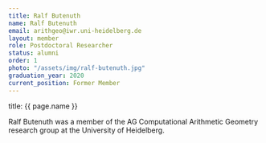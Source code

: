 ```yaml
---
title: Ralf Butenuth
name: Ralf Butenuth
email: arithgeo@iwr.uni-heidelberg.de
layout: member
role: Postdoctoral Researcher
status: alumni
order: 1
photo: "/assets/img/ralf-butenuth.jpg"
graduation_year: 2020
current_position: Former Member
---
```

title: {{ page.name }}

Ralf Butenuth was a member of the AG Computational Arithmetic Geometry research group at the University of Heidelberg.